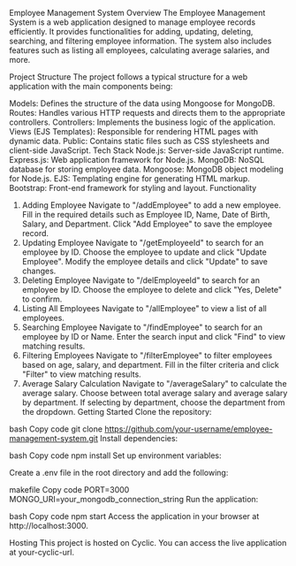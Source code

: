 Employee Management System
Overview
The Employee Management System is a web application designed to manage employee records efficiently. It provides functionalities for adding, updating, deleting, searching, and filtering employee information. The system also includes features such as listing all employees, calculating average salaries, and more.

Project Structure
The project follows a typical structure for a web application with the main components being:

Models: Defines the structure of the data using Mongoose for MongoDB.
Routes: Handles various HTTP requests and directs them to the appropriate controllers.
Controllers: Implements the business logic of the application.
Views (EJS Templates): Responsible for rendering HTML pages with dynamic data.
Public: Contains static files such as CSS stylesheets and client-side JavaScript.
Tech Stack
Node.js: Server-side JavaScript runtime.
Express.js: Web application framework for Node.js.
MongoDB: NoSQL database for storing employee data.
Mongoose: MongoDB object modeling for Node.js.
EJS: Templating engine for generating HTML markup.
Bootstrap: Front-end framework for styling and layout.
Functionality
1. Adding Employee
Navigate to "/addEmployee" to add a new employee.
Fill in the required details such as Employee ID, Name, Date of Birth, Salary, and Department.
Click "Add Employee" to save the employee record.
2. Updating Employee
Navigate to "/getEmployeeId" to search for an employee by ID.
Choose the employee to update and click "Update Employee".
Modify the employee details and click "Update" to save changes.
3. Deleting Employee
Navigate to "/delEmployeeId" to search for an employee by ID.
Choose the employee to delete and click "Yes, Delete" to confirm.
4. Listing All Employees
Navigate to "/allEmployee" to view a list of all employees.
5. Searching Employee
Navigate to "/findEmployee" to search for an employee by ID or Name.
Enter the search input and click "Find" to view matching results.
6. Filtering Employees
Navigate to "/filterEmployee" to filter employees based on age, salary, and department.
Fill in the filter criteria and click "Filter" to view matching results.
7. Average Salary Calculation
Navigate to "/averageSalary" to calculate the average salary.
Choose between total average salary and average salary by department.
If selecting by department, choose the department from the dropdown.
Getting Started
Clone the repository:

bash
Copy code
git clone https://github.com/your-username/employee-management-system.git
Install dependencies:

bash
Copy code
npm install
Set up environment variables:

Create a .env file in the root directory and add the following:

makefile
Copy code
PORT=3000
MONGO_URI=your_mongodb_connection_string
Run the application:

bash
Copy code
npm start
Access the application in your browser at http://localhost:3000.

Hosting
This project is hosted on Cyclic. You can access the live application at your-cyclic-url.
 
